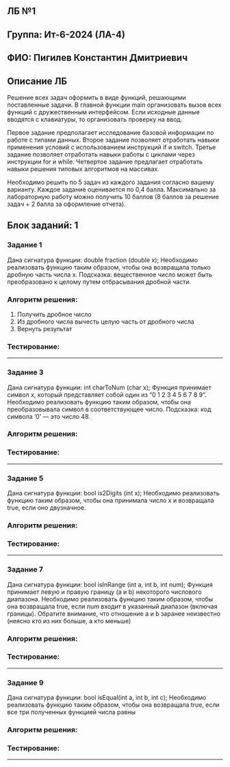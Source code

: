 ## ЛБ №1 
## Группа: Ит-6-2024 (ЛА-4)
## ФИО: Пигилев Константин Дмитриевич

## Описание ЛБ
Решение всех задач оформить в виде функций, решающими поставленные задачи. В 
главной функции main организовать вызов всех функций с дружественным 
интерфейсом. Если исходные данные вводятся с клавиатуры, то организовать 
проверку на ввод. 

Первое задание предполагает исследование базовой информации по работе с типами 
данных. Второе задание позволяет отработать навыки применения условий с 
использованием инструкций if и switch. Третье задание позволяет отработать навыки 
работы с циклами через инструкции for и while. Четвертое задание предлагает 
отработать навыки решения типовых алгоритмов на массивах. 

Необходимо решить по 5 задач из каждого задания согласно вашему варианту. 
Каждое задание оценивается по 0,4 балла. Максимально за лабораторную работу 
можно получить 10 баллов (8 баллов за решение задач + 2 балла за оформление 
отчета). 

## Блок заданий: 1
### Задание 1
Дана сигнатура функции: double fraction (double x); Необходимо реализовать функцию таким образом, чтобы она возвращала только дробную часть числа х. Подсказка: вещественное число может быть преобразовано к целому путем отбрасывания дробной части.

### Алгоритм решения:
1. Получить дробное число
2. Из дробного числа вычесть целую часть от дробного числа
3. Вернуть результат

### Тестирование:
---
### Задание 3
Дана сигнатура функции:  int charToNum (char x); Функция принимает символ х, который представляет собой один из “0 1 2 3 4 5 6 7 8 9”. Необходимо реализовать функцию таким образом, чтобы она преобразовывала символ в соответствующее число. Подсказка: код символа ‘0’ — это число 48.

### Алгоритм решения:


### Тестирование:
---
### Задание 5
Дана сигнатура функции:  bool is2Digits (int x); Необходимо реализовать функцию таким образом, чтобы она принимала число x и возвращала true, если оно двузначное.  

### Алгоритм решения:


### Тестирование:
---
### Задание 7
Дана сигнатура функции:  bool isInRange (int a, int b, int num); Функция принимает левую и правую границу (a и b) некоторого числового диапазона. Необходимо реализовать функцию таким образом, чтобы она возвращала true, если num входит в указанный диапазон (включая границы). Обратите внимание, что отношение a и b заранее неизвестно (неясно кто из них больше, а кто меньше) 

### Алгоритм решения:


### Тестирование:
---

### Задание 9
Дана сигнатура функции: bool isEqual(int a, int b, int c); Необходимо реализовать функцию таким образом, чтобы она возвращала true, если все три полученных функцией числа равны 

### Алгоритм решения:


### Тестирование:
---
